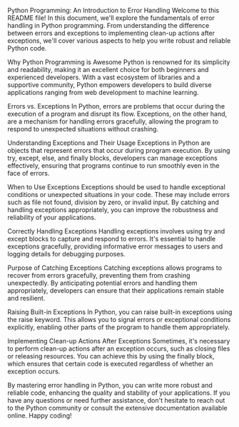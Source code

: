 Python Programming: An Introduction to Error Handling
Welcome to this README file! In this document, we'll explore the fundamentals of error handling in Python programming. From understanding the difference between errors and exceptions to implementing clean-up actions after exceptions, we'll cover various aspects to help you write robust and reliable Python code.

Why Python Programming is Awesome
Python is renowned for its simplicity and readability, making it an excellent choice for both beginners and experienced developers. With a vast ecosystem of libraries and a supportive community, Python empowers developers to build diverse applications ranging from web development to machine learning.

Errors vs. Exceptions
In Python, errors are problems that occur during the execution of a program and disrupt its flow. Exceptions, on the other hand, are a mechanism for handling errors gracefully, allowing the program to respond to unexpected situations without crashing.

Understanding Exceptions and Their Usage
Exceptions in Python are objects that represent errors that occur during program execution. By using try, except, else, and finally blocks, developers can manage exceptions effectively, ensuring that programs continue to run smoothly even in the face of errors.

When to Use Exceptions
Exceptions should be used to handle exceptional conditions or unexpected situations in your code. These may include errors such as file not found, division by zero, or invalid input. By catching and handling exceptions appropriately, you can improve the robustness and reliability of your applications.

Correctly Handling Exceptions
Handling exceptions involves using try and except blocks to capture and respond to errors. It's essential to handle exceptions gracefully, providing informative error messages to users and logging details for debugging purposes.

Purpose of Catching Exceptions
Catching exceptions allows programs to recover from errors gracefully, preventing them from crashing unexpectedly. By anticipating potential errors and handling them appropriately, developers can ensure that their applications remain stable and resilient.

Raising Built-in Exceptions
In Python, you can raise built-in exceptions using the raise keyword. This allows you to signal errors or exceptional conditions explicitly, enabling other parts of the program to handle them appropriately.

Implementing Clean-up Actions After Exceptions
Sometimes, it's necessary to perform clean-up actions after an exception occurs, such as closing files or releasing resources. You can achieve this by using the finally block, which ensures that certain code is executed regardless of whether an exception occurs.

By mastering error handling in Python, you can write more robust and reliable code, enhancing the quality and stability of your applications. If you have any questions or need further assistance, don't hesitate to reach out to the Python community or consult the extensive documentation available online. Happy coding!